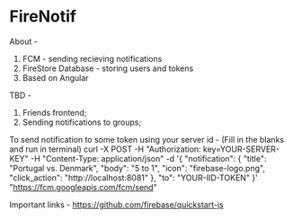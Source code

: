 # FireNotif

About -
1) FCM - sending recieving notifications 
2) FireStore Database -  storing users and tokens 
3) Based on Angular

TBD -
1) Friends frontend;
2) Sending notifications to groups;

To send notification to some token using your server id - (Fill in the blanks and run in terminal)
curl -X POST -H "Authorization: key=YOUR-SERVER-KEY" -H "Content-Type: application/json" -d '{
  "notification": {
    "title": "Portugal vs. Denmark",
    "body": "5 to 1",
    "icon": "firebase-logo.png",
    "click_action": "http://localhost:8081"
  },
  "to": "YOUR-IID-TOKEN"
}' "https://fcm.googleapis.com/fcm/send"


Important links -
https://github.com/firebase/quickstart-js
